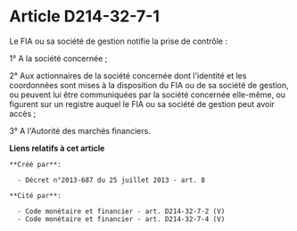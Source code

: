 # Article D214-32-7-1

Le FIA ou sa société de gestion notifie la prise de contrôle : 

1° A la société concernée ; 

2° Aux actionnaires de la société concernée dont l'identité et les coordonnées sont mises à la disposition du FIA ou de sa
société de gestion, ou peuvent lui être communiquées par la société concernée elle-même, ou figurent sur un registre auquel
le FIA ou sa société de gestion peut avoir accès ; 

3° A l'Autorité des marchés financiers.

**Liens relatifs à cet article**

	**Créé par**:

	  - Décret n°2013-687 du 25 juillet 2013 - art. 8

	**Cité par**:

	  - Code monétaire et financier - art. D214-32-7-2 (V)
	  - Code monétaire et financier - art. D214-32-7-4 (V)
